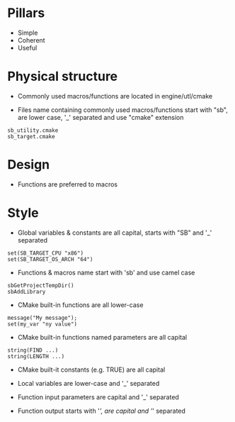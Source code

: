 # Pillars

- Simple
- Coherent
- Useful

# Physical structure

- Commonly used macros/functions are located in engine/utl/cmake

- Files name containing commonly used macros/functions start with "sb", are lower case, '_' separated and use "cmake" extension
```
sb_utility.cmake
sb_target.cmake
```

# Design

- Functions are preferred to macros

# Style

- Global variables & constants are all capital, starts with "SB" and '_' separated
```
set(SB_TARGET_CPU "x86")
set(SB_TARGET_OS_ARCH "64")
```

- Functions & macros name start with 'sb' and use camel case
```
sbGetProjectTempDir()
sbAddLibrary
```

- CMake built-in functions are all lower-case
```
message("My message");
set(my_var "ny value")
```

- CMake built-in functions named parameters are all capital
```
string(FIND ...)
string(LENGTH ...)
```

- CMake built-it constants (e.g. TRUE) are all capital

- Local variables are lower-case and '_' separated

- Function input parameters are capital and '_' separated

- Function output starts with '_', are capital and '_' separated
